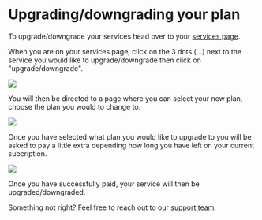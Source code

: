 # Upgrading/downgrading your plan

To upgrade/downgrade your services head over to your [services page](https://billing.nodebyte.host/clientarea.php?action=services).

When you are on your services page, click on the 3 dots (...) next to the service you would like to upgrade/downgrade then click on "upgrade/downgrade". 

![](https://nodebyte.host/kb/billing/up-down.png)

You will then be directed to a page where you can select your new plan, choose the plan you would to change to.

![](https://nodebyte.host/kb/billing/up-downp.png)

Once you have selected what plan you would like to upgrade to you will be asked to pay a little extra depending how long you have left on your current subcription. 

![](https://nodebyte.host/kb/billing/up-downpay.png)

Once you have successfully paid, your service will then be upgraded/downgraded.

Something not right? Feel free to reach out to our [support team](https://billing.nodebyte.host/submitticket.php).